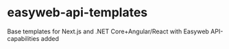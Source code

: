 # easyweb-api-templates
Base templates for Next.js and .NET Core+Angular/React with Easyweb API-capabilities added
